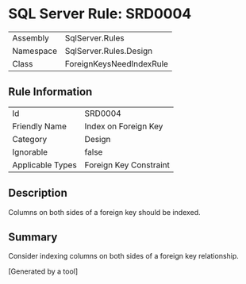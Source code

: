 # SQL Server Rule: SRD0004
  
|    |    |
|----|----|
| Assembly | SqlServer.Rules |
| Namespace | SqlServer.Rules.Design |
| Class | ForeignKeysNeedIndexRule |
  
## Rule Information
  
|    |    |
|----|----|
| Id | SRD0004 |
| Friendly Name | Index on Foreign Key |
| Category | Design |
| Ignorable | false |
| Applicable Types | Foreign Key Constraint  |
  
## Description
  
Columns on both sides of a foreign key should be indexed.
  
## Summary
  
Consider indexing columns on both sides of a foreign key relationship.
  
[Generated by a tool]
